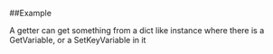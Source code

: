 
<!---
FrozenIsBool True
-->

##Example

A getter can get something from a dict like instance where there is a GetVariable, or a SetKeyVariable in it